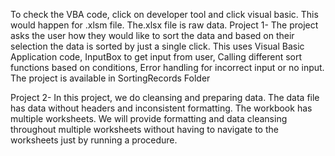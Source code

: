 To check the VBA code, click on developer tool and click visual basic. This would happen for .xlsm file. The.xlsx file is raw data.
Project 1- 
The project asks the user how they would like to sort the data and based on their selection the data is sorted by just a single click. 
This uses Visual Basic Application code, InputBox to get input from user, Calling different sort functions based on conditions, Error handling for incorrect input or no input.
The project is available in SortingRecords Folder

Project 2-
In this project, we do cleansing and preparing data. The data file has data without headers and inconsistent formatting. The workbook has multiple worksheets. We will provide formatting and data cleansing throughout multiple worksheets without having to navigate to the worksheets just by running a procedure. 



